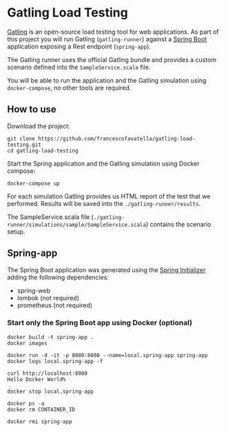 # Gatling Load Testing

[Gatling](https://gatling.io/) is an open-source load testing tool for web applications.
As part of this project you will run Gatling (`gatling-runner`) against a [Spring Boot](https://spring.io/projects/spring-boot) application exposing a Rest endpoint (`spring-app`).

The Gatling runner uses the official Gatling bundle and provides a custom scenario defined into the `SampleService.scala` file.

You will be able to run the application and the Gatling simulation using `docker-compose`, no other tools are required.

## How to use

Download the project:

```
git clone https://github.com/francescofavatella/gatling-load-testing.git
cd gatling-load-testing
```

Start the Spring application and the Gatling simulation using Docker compose:

```
docker-compose up
```

For each simulation Gatling provides us HTML report of the test that we performed.
Results will be saved into the `./gatling-runner/results`.

The SampleService.scala file (`./gatling-runner/simulations/sample/SampleService.scala`) contains the scenario setup.

## Spring-app

The Spring Boot application was generated using the [Spring Initializer](https://start.spring.io/) adding the following dependencies:

- spring-web
- lombok (not required)
- prometheus (not required)

### Start only the Spring Boot app using Docker (optional)

```
docker build -t spring-app .
docker images

docker run -d -it -p 8080:8080 --name=local.spring-app spring-app
docker logs local.spring-app -f

curl http://localhost:8080
Hello Docker World%

docker stop local.spring-app

docker ps -a
docker rm CONTAINER_ID

docker rmi spring-app
```

